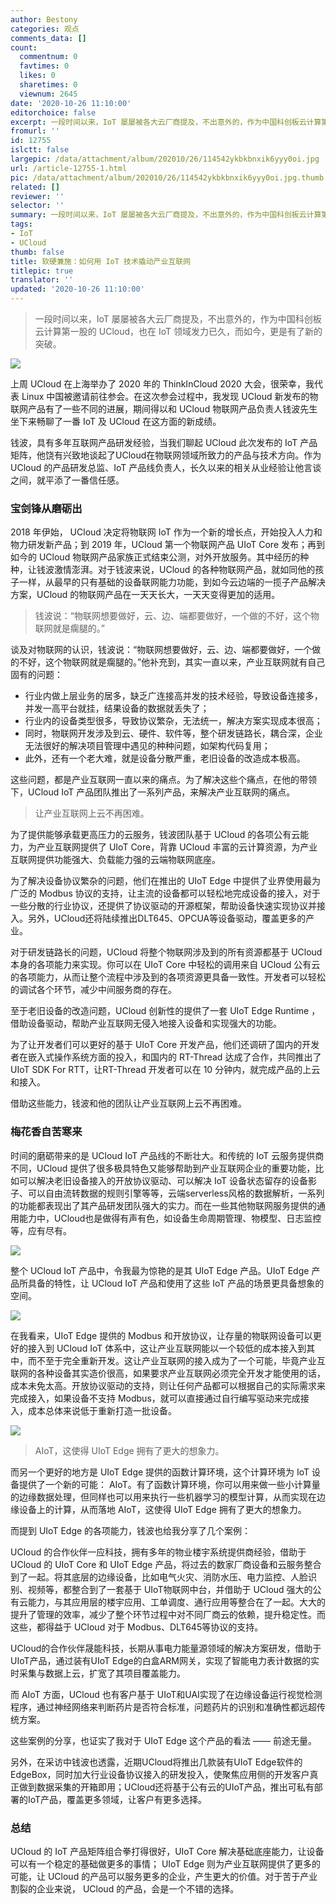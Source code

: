 ```yaml
---
author: Bestony
categories: 观点
comments_data: []
count:
  commentnum: 0
  favtimes: 0
  likes: 0
  sharetimes: 0
  viewnum: 2645
date: '2020-10-26 11:10:00'
editorchoice: false
excerpt: 一段时间以来，IoT 屡屡被各大云厂商提及，不出意外的，作为中国科创板云计算第一股的 UCloud，也在 IoT 领域发力已久，而如今，更是有了新的突破。
fromurl: ''
id: 12755
islctt: false
largepic: /data/attachment/album/202010/26/114542ykbkbnxik6yyy0oi.jpg
url: /article-12755-1.html
pic: /data/attachment/album/202010/26/114542ykbkbnxik6yyy0oi.jpg.thumb.jpg
related: []
reviewer: ''
selector: ''
summary: 一段时间以来，IoT 屡屡被各大云厂商提及，不出意外的，作为中国科创板云计算第一股的 UCloud，也在 IoT 领域发力已久，而如今，更是有了新的突破。
tags:
- IoT
- UCloud
thumb: false
title: 软硬兼施：如何用 IoT 技术撬动产业互联网
titlepic: true
translator: ''
updated: '2020-10-26 11:10:00'
---
```



> 
> 一段时间以来，IoT 屡屡被各大云厂商提及，不出意外的，作为中国科创板云计算第一股的 UCloud，也在 IoT 领域发力已久，而如今，更是有了新的突破。
> 
> 
> 


![](/data/attachment/album/202010/26/114542ykbkbnxik6yyy0oi.jpg)


上周 UCloud 在上海举办了 2020 年的 ThinkInCloud 2020 大会，很荣幸，我代表 Linux 中国被邀请前往参会。在这次参会过程中，我发现 UCloud 新发布的物联网产品有了一些不同的进展，期间得以和 UCloud 物联网产品负责人钱波先生坐下来畅聊了一番 IoT 及 UCloud 在这方面的新成绩。


钱波，具有多年互联网产品研发经验，当我们聊起 UCloud 此次发布的 IoT 产品矩阵，他饶有兴致地谈起了UCloud在物联网领域所致力的产品与技术方向。作为 UCloud 的产品研发总监、IoT 产品线负责人，长久以来的相关从业经验让他言谈之间，就平添了一番信任感。 


### 宝剑锋从磨砺出


2018 年伊始， UCloud 决定将物联网 IoT 作为一个新的增长点，开始投入人力和物力研发新产品；到 2019 年，UCloud 第一个物联网产品 UIoT Core 发布；再到如今的 UCloud 物联网产品家族正式结束公测，对外开放服务。其中经历的种种，让钱波激情澎湃。对于钱波来说，UCloud 的各种物联网产品，就如同他的孩子一样，从最早的只有基础的设备联网能力功能，到如今云边端的一揽子产品解决方案，UCloud 的物联网产品在一天天长大，一天天变得更加的适用。 



> 
> 钱波说：“物联网想要做好，云、边、端都要做好，一个做的不好，这个物联网就是瘸腿的。”
> 
> 
> 


谈及对物联网的认识，钱波说：“物联网想要做好，云、边、端都要做好，一个做的不好，这个物联网就是瘸腿的。”他补充到，其实一直以来，产业互联网就有自己固有的问题： 


* 行业内做上层业务的居多，缺乏广连接高并发的技术经验，导致设备连接多，并发一高平台就挂，结果设备的数据就丢失了；
* 行业内的设备类型很多，导致协议繁杂，无法统一，解决方案实现成本很高；
* 同时，物联网开发涉及到云、硬件、软件等，整个研发链路长，耦合深，企业无法很好的解决项目管理中遇见的种种问题，如架构代码复用；
* 此外，还有一个老大难，就是设备分散严重，老旧设备的改造成本极高。


这些问题，都是产业互联网一直以来的痛点。为了解决这些个痛点，在他的带领下，UCloud IoT 产品团队推出了一系列产品，来解决产业互联网的痛点。



> 
> 让产业互联网上云不再困难。
> 
> 
> 


为了提供能够承载更高压力的云服务，钱波团队基于 UCloud 的各项公有云能力，为产业互联网提供了 UIoT Core，背靠 UCloud 丰富的云计算资源，为产业互联网提供功能强大、负载能力强的云端物联网底座。


为了解决设备协议繁杂的问题，他们在推出的 UIoT Edge 中提供了业界使用最为广泛的 Modbus 协议的支持，让主流的设备都可以轻松地完成设备的接入，对于一些分散的行业协议，还提供了协议驱动的开源框架，帮助设备快速实现协议并接入。另外，UCloud还将陆续推出DLT645、OPCUA等设备驱动，覆盖更多的产业。 


对于研发链路长的问题，UCloud 将整个物联网涉及到的所有资源都基于 UCloud 本身的各项能力来实现。你可以在 UIoT Core 中轻松的调用来自 UCloud 公有云的各项能力，从而让整个流程中涉及到的各项资源更具备一致性。开发者可以轻松的调试各个环节，减少中间服务商的存在。


至于老旧设备的改造问题，UCloud 创新性的提供了一套 UIoT Edge Runtime ，借助设备驱动，帮助产业互联网无侵入地接入设备和实现强大的功能。


为了让开发者们可以更好的基于 UIoT Core 开发产品，他们还调研了国内的开发者在嵌入式操作系统方面的投入，和国内的 RT-Thread 达成了合作，共同推出了 UIoT SDK For RTT，让RT-Thread 开发者可以在 10 分钟内，就完成产品的上云和接入。


借助这些能力，钱波和他的团队让产业互联网上云不再困难。


### 梅花香自苦寒来


时间的磨砺带来的是 UCloud IoT 产品线的不断壮大。和传统的 IoT 云服务提供商不同，UCloud 提供了很多极具特色又能够帮助到产业互联网企业的重要功能，比如可以解决老旧设备接入的开放协议驱动、可以解决 IoT 设备状态留存的设备影子、可以自由流转数据的规则引擎等等，云端serverless风格的数据解析，一系列的功能都表现出了其产品研发团队强大的实力。而在一些其他物联网服务提供的通用能力中，UCloud也是做得有声有色，如设备生命周期管理、物模型、日志监控等，应有尽有。 


![](/data/attachment/album/202010/26/110717s76k6kmknn64n7mk.png)


整个 UCloud IoT 产品中，令我最为惊艳的是其 UIoT Edge 产品。UIoT Edge 产品所具备的特性，让 UCloud IoT 产品和使用了这些 IoT 产品的场景更具备想象的空间。


![](/data/attachment/album/202010/26/110737z325l8gi0gi5ilyk.png)


在我看来，UIoT Edge 提供的 Modbus 和开放协议，让存量的物联网设备可以更好的接入到 UCloud IoT 体系中，这让产业互联网能以一个较低的成本接入到其中，而不至于完全重新开发。这让产业互联网的接入成为了一个可能，毕竟产业互联网的各种设备其实造价很高，如果要求产业互联网必须完全开发才能使用的话，成本未免太高。开放协议驱动的支持，则让任何产品都可以根据自己的实际需求来完成接入，如果设备不支持 Modbus，就可以直接通过自行编写驱动来完成接入，成本总体来说低于重新打造一批设备。 


![](/data/attachment/album/202010/26/110753js4lhiss3dnanksz.png)



> 
> AIoT，这使得 UIoT Edge 拥有了更大的想象力。
> 
> 
> 


而另一个更好的地方是 UIoT Edge 提供的函数计算环境，这个计算环境为 IoT 设备提供了一个新的可能： AIoT。有了函数计算环境，你可以用来做一些小计算量的边缘数据处理，但同样也可以用来执行一些机器学习的模型计算，从而实现在边缘设备上的计算，从而落地 AIoT，这使得 UIoT Edge 拥有了更大的想象力。


而提到 UIoT Edge 的各项能力，钱波也给我分享了几个案例：


UCloud 的合作伙伴一应科技，拥有多年的物业楼宇系统提供商经验，借助于 UCloud 的 UIoT Core 和 UIoT Edge 产品，将过去的数家厂商设备和云服务整合到了一起。将其底层的边缘设备，比如电气火灾、消防水压、电力监控、人脸识别、视频等，都整合到了一套基于 UIoT物联网中台，并借助于 UCloud 强大的公有云能力，与其应用层的楼宇应用、工单调度、通行应用等整合在了一起。大大的提升了管理的效率，减少了整个环节过程中对不同厂商云的依赖，提升稳定性。而这些，都得益于 UCloud 对于 Modbus、DLT645等协议的支持。


UCloud的合作伙伴晟能科技，长期从事电力能量源领域的解决方案研发，借助于UIoT产品，通过装有UIoT Edge的白盒ARM网关，实现了智能电力表计数据的实时采集与数据上云，扩宽了其项目覆盖能力。


而 AIoT 方面，UCloud 也有客户基于 UIoT和UAI实现了在边缘设备运行视觉检测程序，通过神经网络来判断药片是否符合标准，问题药片的识别和准确性都远超传统方案。


这些案例的分享，也证实了我对于 UIoT Edge 这个产品的看法 —— 前途无量。


另外，在采访中钱波也透露，近期UCloud将推出几款装有UIoT Edge软件的EdgeBox，同时加大行业设备协议接入的研发投入，使聚焦应用侧的开发客户真正做到数据采集的开箱即用；UCloud还将基于公有云的UIoT产品，推出可私有部署的IoT产品，覆盖更多领域，让客户有更多选择。


### 总结


UCloud 的 IoT 产品矩阵组合拳打得很好，UIoT Core 解决基础底座能力，让设备可以有一个稳定的基础做更多的事情； UIoT Edge 则为产业互联网提供了更多的可能，让 UCloud 的产品可以服务更多的企业，产生更大的价值。对于苦于产业割裂的企业来说， UCloud 的产品，会是一个不错的选择。